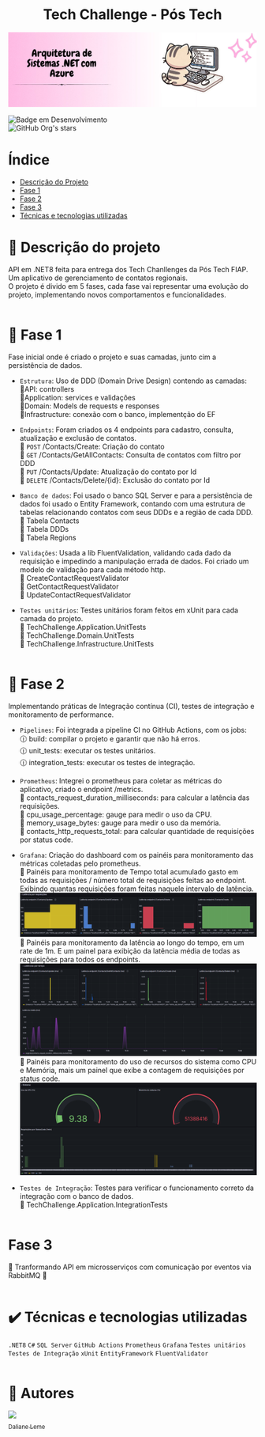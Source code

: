 ﻿<h1 align="center"> Tech Challenge - Pós Tech </h1>

![Capa com o nome do curso da pós graduação](./Assets/capa-readme.jpg)

![Badge em Desenvolvimento](http://img.shields.io/static/v1?label=STATUS&message=EM%20DESENVOLVIMENTO&color=GREEN&style=for-the-badge)
<br>![GitHub Org's stars](https://img.shields.io/github/stars/DalianeLeme?style=social)</br>

# Índice 

* [Descrição do Projeto](#Descrição-do-projeto)
* [Fase 1](#Fase-1)
* [Fase 2](#Fase-2)
* [Fase 3](#Fase-3)
* [Técnicas e tecnologias utilizadas](#Técnicas-e-tecnologias-utilizadas)

# :pushpin: Descrição do projeto
API em .NET8 feita para entrega dos Tech Chanllenges da Pós Tech FIAP. <br>
Um aplicativo de gerenciamento de contatos regionais. </br>
O projeto é divido em 5 fases, cada fase vai representar uma evolução do projeto, implementando novos comportamentos e funcionalidades.
<br></br>

# 🥚 Fase 1
Fase inicial onde é criado o projeto e suas camadas, junto cim a persistência de dados.

- `Estrutura`: Uso de DDD (Domain Drive Design) contendo as camadas: </br>
:bookmark_tabs:API: controllers </br>
:bookmark_tabs:Application: services e validações </br>
:bookmark_tabs:Domain: Models de requests e responses </br>
:bookmark_tabs:Infrastructure: conexão com o banco, implementção do EF </br>

- `Endpoints`: Foram criados os 4 endpoints para cadastro, consulta, atualização e exclusão de contatos. </br>
:small_red_triangle_down: `POST` /Contacts/Create: Criação do contato </br>
:small_red_triangle_down: `GET` /Contacts/GetAllContacts: Consulta de contatos com filtro por DDD </br>
:small_red_triangle_down: `PUT` /Contacts/Update: Atualização do contato por Id </br>
:small_red_triangle_down: `DELETE` /Contacts/Delete/{id}: Exclusão do contato por Id </br>

- `Banco de dados`: Foi usado o banco SQL Server e para a persistência de dados foi usado o Entity Framework, contando com uma estrutura de tabelas relacionando contatos com seus DDDs e a região de cada DDD. </br>
:file_folder: Tabela Contacts </br>
:file_folder: Tabela DDDs </br>
:file_folder: Tabela Regions </br>

- `Validações`: Usada a lib FluentValidation, validando cada dado da requisição e impedindo a manipulação errada de dados. Foi criado um modelo de validação para cada método http. </br>
:small_orange_diamond: CreateContactRequestValidator </br>
:small_orange_diamond: GetContactRequestValidator </br>
:small_orange_diamond: UpdateContactRequestValidator </br>

- `Testes unitários`: Testes unitários foram feitos em xUnit para cada camada do projeto. </br>
:hammer: TechChallenge.Application.UnitTests </br>
:hammer: TechChallenge.Domain.UnitTests </br>
:hammer: TechChallenge.Infrastructure.UnitTests 
<br></br>

# :hatching_chick: Fase 2
Implementando práticas de Integração contínua (CI), testes de integração e monitoramento de performance. </br>

- `Pipelines`: Foi integrada a pipeline CI no GitHub Actions, com os jobs: </br>
:clock1230: build: compilar o projeto e garantir que não há erros. </br>
:clock1230: unit_tests: executar os testes unitários. </br>
:clock1230: integration_tests: executar os testes de integração. </br>

- `Prometheus`: Integrei o prometheus para coletar as métricas do aplicativo, criado o endpoint /metrics. </br>
:small_red_triangle_down: contacts_request_duration_milliseconds: para calcular a latência das requisições. </br>
:small_red_triangle_down: cpu_usage_percentage: gauge para medir o uso da CPU. </br>
:small_red_triangle_down: memory_usage_bytes: gauge para medir o uso da memória. </br>
:small_red_triangle_down: contacts_http_requests_total: para calcular quantidade de requisíções por status code. </br>

- `Grafana`: Criação do dashboard com os painéis para monitoramento das métricas coletadas pelo prometheus. </br>
:red_circle: Painéis para monitoramento de Tempo total acumulado gasto em todas as requisições / número total de requisições feitas ao endpoint. Exibindo quantas requisições foram feitas naquele intervalo de latência. 
![Descrição da imagem](./Assets/Latencia-por-requisicoes.png)
:red_circle: Painéis para monitoramento da latência ao longo do tempo, em um rate de 1m. E um painel para exibição da latência média de todas as requisições para todos os endpoints.
![Descrição da imagem](./Assets/Latencia-por-tempo.png)
:red_circle: Painéis para monitoramento do uso de recursos do sistema como CPU e Memória, mais um painel que exibe a contagem de requisições por status code.
![Descrição da imagem](./Assets/metricas-sistema.png)

- `Testes de Integração`: Testes para verificar o funcionamento correto da integração com o banco de dados. </br>
:mag_right: TechChallenge.Application.IntegrationTests
<br></br>

# Fase 3
:construction:  Tranformando API em microsserviços com comunicação por eventos via RabbitMQ  :construction:
<br></br>


# :heavy_check_mark: Técnicas e tecnologias utilizadas
`.NET8` `C#` `SQL Server` `GitHub Actions` `Prometheus` `Grafana` `Testes unitários` `Testes de Integração` `xUnit` `EntityFramework`
`FluentValidator`
<br></br>

# :busts_in_silhouette: Autores
[<img loading="lazy" src="https://avatars.githubusercontent.com/u/55365144?v=4" width=115><br><sub>Daliane Leme</sub>](https://github.com/DalianeLeme)
<br></br>